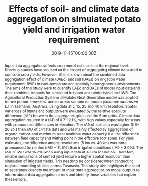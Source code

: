 ---
slug: "effects-of-data-aggregation"
title: "Effects of soil- and climate data aggregation on simulated potato yield and irrigation water requirement"
authors:
- Ojeda JJ
- Eyshi Rezaei E
- Remeny TA
- Webb MA
- Webber HA
- Kamali B
- Harris RMB
- Brown JN
- Kidd DB
- Mohammed CL
- Siebert S
- Ewert F
- Meinke H
date: "2019-11-15T00:00:00Z"
doi: "doi:10.1016/j.scitotenv.2019.135589"

# Schedule page publish date (NOT publication's date).
publishDate: "2019-11-15T00:00:00Z"

# Publication type.
# Legend: 0 = Uncategorized; 1 = Conference paper; 2 = Journal article;
# 3 = Preprint / Working Paper; 4 = Report; 5 = Book; 6 = Book section;
# 7 = Thesis; 8 = Patent
publication_types: ["2"]

# Publication name and optional abbreviated publication name.
publication: "Science of the Total Environment"
publication_short: ""

abstract: Input data aggregation affects crop model estimates at the regional level. Previous studies have focused on the impact of aggregating climate data used to compute crop yields. However, little is known about the combined data aggregation effect of climate (DAEc) and soil (DAEs) on irrigation water requirement (IWR) in cool-temperate and spatially heterogeneous environments. The aims of this study were to quantify DAEc and DAEs of model input data and their combined impacts for simulated irrigated and rainfed yield and IWR. The Agricultural Production Systems sIMulator Next Generation model was applied for the period 1998–2017 across areas suitable for potato (_Solanum tuberosum_ L.) in Tasmania, Australia, using data at 5, 15, 25 and 40 km resolution. Spatial variances of inputs and outputs were evaluated by the relative absolute difference (rAD) between the aggregated grids and the 5 km grids. Climate data aggregation resulted in a rAD of 0.7–12.1%, with high values especially for areas with pronounced differences in elevation. The rAD of soil data was higher (5.6–26.3%) than rAD of climate data and was mainly affected by aggregation of organic carbon and maximum plant available water capacity (i.e. the difference between field capacity and wilting point in the effective root zone). For yield estimates, the difference among resolutions (5 km vs. 40 km) was more pronounced for rainfed (rAD = 14.5%) than irrigated conditions (rAD = 3.0%). The rAD of IWR was 15.7% when using input data at 40 km resolution. Therefore, reliable simulations of rainfed yield require a higher spatial resolution than simulation of irrigated yields. This needs to be considered when conducting regional modelling studies across Tasmania. This study also highlights the need to separately quantify the impact of input data aggregation on model outputs to inform about data aggregation errors and identify those variables that explain these errors.

# Summary. An optional shortened abstract.
summary: We quantify the data aggregation effects on potato yield and irrigation requirements.

tags:
- Data resolution
- Scale
- Regional modelling
- Data aggregation
- Spatial heterogeneity
- Model uncertainty
featured: true

url_pdf: https://www.dropbox.com/s/kbqf7aiep1s9lon/Ojeda%20et%20al.%2C%202020%20STE.pdf?dl=0
url_code: ''
url_dataset: ''
url_poster: ''
url_project: ''
url_slides: ''
url_source: ''
url_video: ''

# Featured image
# To use, add an image named `featured.jpg/png` to your page's folder. 
image:
  caption: ''
  focal_point: ""
  preview_only: false

# Associated Projects (optional).
#   Associate this publication with one or more of your projects.
#   Simply enter your project's folder or file name without extension.
#   E.g. `internal-project` references `content/project/internal-project/index.md`.
#   Otherwise, set `projects: []`.
projects:
- internal-project

# Slides (optional).
#   Associate this publication with Markdown slides.
#   Simply enter your slide deck's filename without extension.
#   E.g. `slides: "example"` references `content/slides/example/index.md`.
#   Otherwise, set `slides: ""`.
slides: example
---